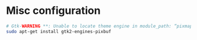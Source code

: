 Misc configuration
==================

``` bash
# Gtk-WARNING **: Unable to locate theme engine in module_path: “pixmap”
sudo apt-get install gtk2-engines-pixbuf
```
